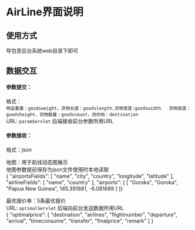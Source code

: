 # AirLine界面说明

## 使用方式

 导包至后台系统web目录下即可

## 数据交互
#### 参数提交： 

  格式：  
  `物品重量：goodsweight，货物长度：goodslength,货物宽度:goodswidth  
  货物高度：goodsheight，货物数量：goodscount，目的地：destination`  
  URL: `paramServlet` 后端接收前台参数所用URL


#### 参数接收：

 格式：json  


 地图：用于航线动态图展示   
 地图参数提前保存为json文件使用时本地读取  
  {
   "airportsFields": [
     "name",
     "city",
     "country",
     "longitude",
     "latitude"
   ],
   "airlineFields": [
     "name",
     "country"
   ],
   "airports": [
     [
       "Goroka",
       "Goroka",
       "Papua New Guinea",
       145.391881,
       -6.081689
     ]
     ]}

  最优报价单：5条最优报价  
  URL: `optimalServlet` 后端向前台发送数据所用URL   
  {
    "optimalprice": [
      "destination",
      "airlines",
      "flightnumber",
      "departure",
      "arrival",
      "timeconsume",
      "transfer",
      "finalprice",
      "remark"
    ]
    }
